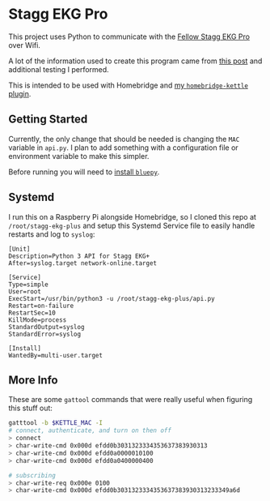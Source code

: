 # Stagg EKG Pro
This project uses Python to communicate with the [Fellow Stagg EKG Pro]() over Wifi.

A lot of the information used to create this program came from [this post](https://www.reddit.com/r/homeassistant/comments/ek47k2/ble_reverse_engineering_a_fellow_stagg_ekg_kettle/) and additional testing I performed.

This is intended to be used with Homebridge and [my `homebridge-kettle` plugin](https://github.com/calvinmclean/homebridge-kettle).


## Getting Started
Currently, the only change that should be needed is changing the `MAC` variable in `api.py`. I plan to add something with a configuration file or environment variable to make this simpler.

Before running you will need to [install `bluepy`](https://github.com/IanHarvey/bluepy).


## Systemd
I run this on a Raspberry Pi alongside Homebridge, so I cloned this repo at `/root/stagg-ekg-plus` and setup this Systemd Service file to easily handle restarts and log to `syslog`:
```
[Unit]
Description=Python 3 API for Stagg EKG+
After=syslog.target network-online.target

[Service]
Type=simple
User=root
ExecStart=/usr/bin/python3 -u /root/stagg-ekg-plus/api.py
Restart=on-failure
RestartSec=10
KillMode=process
StandardOutput=syslog
StandardError=syslog

[Install]
WantedBy=multi-user.target
```

## More Info
These are some `gattool` commands that were really useful when figuring this stuff out:
```bash
gatttool -b $KETTLE_MAC -I
# connect, authenticate, and turn on then off
> connect
> char-write-cmd 0x000d efdd0b3031323334353637383930313
> char-write-cmd 0x000d efdd0a0000010100
> char-write-cmd 0x000d efdd0a0400000400

# subscribing
> char-write-req 0x000e 0100
> char-write-cmd 0x000d efdd0b3031323334353637383930313233349a6d
```
